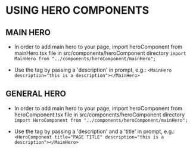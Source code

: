 # USING HERO COMPONENTS

## MAIN HERO

- In order to add main hero to your page, import heroComponent from mainHero.tsx file in src/components/heroComponent directory
  `import MainHero from "../components/heroComponent/mainHero";`

- Use the tag by passing a 'description' in prompt, e.g.:
  `<MainHero description="this is a description"></MainHero>`

## GENERAL HERO

- In order to add main hero to your page, import heroComponent from heroComponent.tsx file in src/components/heroComponent directory
  `import HeroComponent from "../components/heroComponent/mainHero";`

- Use the tag by passing a 'description' and a 'title' in prompt, e.g.:
  `<HeroComponent title="PAGE TITLE" description="this is a description"></MainHero>`
